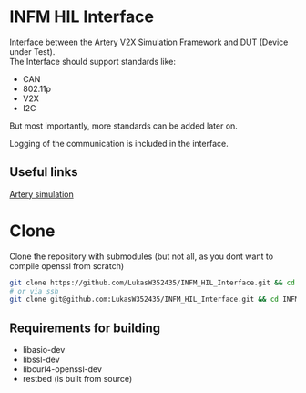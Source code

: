 # INFM HIL Interface
Interface between the Artery V2X Simulation Framework and DUT (Device under Test).  
The Interface should support standards like:

- CAN
- 802.11p
- V2X
- I2C

But most importantly, more standards can be added later on.

Logging of the communication is included in the interface.

## Useful links

[Artery simulation](https://github.com/riebl/artery)

# Clone
Clone the repository with submodules (but not all, as you dont want to compile openssl from scratch)
```bash
git clone https://github.com/LukasW352435/INFM_HIL_Interface.git && cd INFM_HIL_Interface && git submodule init && git submodule update --depth 1
# or via ssh
git clone git@github.com:LukasW352435/INFM_HIL_Interface.git && cd INFM_HIL_Interface && git submodule init && git submodule update --depth 1
```

## Requirements for building

- libasio-dev
- libssl-dev
- libcurl4-openssl-dev
- restbed (is built from source)
